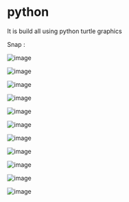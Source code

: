 # python

It is build all using python turtle graphics

Snap :

![image](https://user-images.githubusercontent.com/75311454/216947027-3a5fda75-79b8-4f89-a009-58afee7ff631.png)

![image](https://user-images.githubusercontent.com/75311454/216946811-1c0a8c13-9e6a-4fa4-9793-486682cae17d.png)

![image](https://user-images.githubusercontent.com/75311454/216948399-aab635a7-9f9b-4891-9b0b-862ac3726e29.png)

![image](https://user-images.githubusercontent.com/75311454/216949686-6ba83a9d-620c-411a-96db-4d9c31d89c4f.png)

![image](https://user-images.githubusercontent.com/75311454/217010763-cdc7459e-15b3-4f00-a24f-6b287ff5dcc8.png)

![image](https://user-images.githubusercontent.com/75311454/217016215-c3a607b2-f6d4-44f8-9f7b-37f1a68ade2d.png)

![image](https://user-images.githubusercontent.com/75311454/217018611-db927480-9fd5-482a-9852-8404ed159047.png)

![image](https://user-images.githubusercontent.com/75311454/217170201-4985dfe3-f279-4f0a-b877-d6298b84f7ef.png)

![image](https://user-images.githubusercontent.com/75311454/217172385-a0e78e7c-b501-41f0-88de-ef65b4f9303e.png)

![image](https://user-images.githubusercontent.com/75311454/217178139-f581f94e-6b54-49fa-9af8-b2c11405b64b.png)

![image](https://user-images.githubusercontent.com/75311454/223144025-224f4c28-5e78-4336-a594-9d967fca2d21.png)


